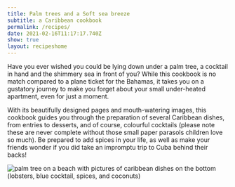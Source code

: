 ```yaml
---
title: Palm trees and a Soft sea breeze
subtitle: a Caribbean cookbook
permalink: /recipes/
date: 2021-02-16T11:17:17.740Z
show: true
layout: recipeshome
---
```

Have you ever wished you could be lying down under a palm tree, a cocktail in hand and the shimmery sea in front of you? While this cookbook is no match compared to a plane ticket for the Bahamas, it takes you on a gustatory journey to make you forget about your small under-heated apartment, even for just a moment.

With its beautifully designed pages and mouth-watering images, this cookbook guides you through the preparation of several Caribbean dishes, from entries to desserts, and of course, colourful cocktails (please note these are never complete without those small paper parasols children love so much). Be prepared to add spices in your life, as well as make your friends wonder if you did take an impromptu trip to Cuba behind their backs!

![palm tree on a beach with pictures of caribbean dishes on the bottom (lobsters, blue cocktail, spices, and coconuts)](../uploads/mégane-maridor-ebook-cover.jpg "Palm trees and a Soft sea breeze book cover")